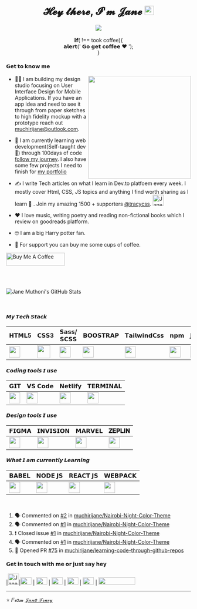 
<div align="center">
   <h1>𝓗𝓮𝔂 𝓽𝓱𝓮𝓻𝓮, 𝓘'𝓶 𝓙𝓪𝓷𝓮 <img src="https://media.giphy.com/media/SL9D95eVTSghTBb9gc/giphy.gif" width="25px"> </h1>
   
   
   <img src="https://pronoun.cyou/x/y?subject=she&object=Her/Hers&height=20"> 
</div>
<br>

<div align = "center">
   𝗶𝗳( !== took coffee){ <br>
  𝗮𝗹𝗲𝗿𝘁(' 𝗚𝗼 𝗴𝗲𝘁 𝗰𝗼𝗳𝗳𝗲𝗲 ❤️ '); <br>
}
</div>


#### 𝗚𝗲𝘁 𝘁𝗼 𝗸𝗻𝗼𝘄 𝗺𝗲

 <p align = "left" > 
   <img align = "right" src ="https://media.giphy.com/media/tHufwMDTUi20E/giphy.gif" height ="280px">
  
+  👩‍💻  I am building my design studio focusing on User Interface Design  for Mobile Applications. If you have an app idea and need to see it through from paper sketches to high fidelity mockup with a prototype reach out muchirijane@outlook.com.

- 👣 I am currently learning web development(Self-taught dev 💚) through 100days of code [follow my journey](https://github.com/muchirijane/100-days-of-code-1). I also have some few projects I need to finish for [my portfolio](https://muchirijane.github.io/portfolio-gatsby/)

- ✍ I write Tech articles on what I learn in Dev.to platfoem every week. I mostly cover Html, CSS, JS topics and anything I find worth sharing as I learn 📕 . Join my amazing 1500 + supporters [@tracycss](https://dev.to/tracycss).                                  <a href="https://dev.to/tracycss">
  <img src="https://d2fltix0v2e0sb.cloudfront.net/dev-badge.svg" alt="Jane Tracy 👩🏽‍💻's DEV Profile" height="30" width="30">
</a>

- ❤️ I love music, writing poetry and reading non-fictional books which I review on goodreads platform.

- 🤓 I am a big Harry potter fan.

- 💖 For support you can buy me some cups of coffee.  </br> 
<a href="https://www.buymeacoffee.com/janetracy" target="_blank">
   <img src="https://cdn.buymeacoffee.com/buttons/default-red.png" alt="Buy Me A Coffee"height="35" width="160" loading="lazy">
</a>
 </p>

<br>
<br>


![Jane Muthoni's GitHub Stats](https://github-readme-stats.vercel.app/api?username=muchirijane&show_icons=true&theme=nightowl)

<br>

#### 𝙈𝙮 𝙏𝙚𝙘𝙝 𝙎𝙩𝙖𝙘𝙠

| 𝗛𝗧𝗠𝗟5  | 𝗖𝗦𝗦3 | 𝗦𝗮𝘀𝘀/𝗦𝗖𝗦𝗦 | 𝗕𝗢𝗢𝗦𝗧𝗥𝗔𝗣 | 𝗧𝗮𝗶𝗹𝘄𝗶𝗻𝗱𝗖𝘀𝘀 | 𝗻𝗽𝗺 | 𝗝𝗔𝗩𝗔𝗦𝗖𝗥𝗜𝗣𝗧 |
| ------------- | ------------- |------------- | ------------- |------------- | ------------- |------------- |
| <img height="30px" src="https://cdn.svgporn.com/logos/html-5.svg">  | <img height="35px" src="https://cdn.svgporn.com/logos/css-3.svg"> |  <img height="30px" src="https://cdn.svgporn.com/logos/sass.svg"> |  <img height="30px" src="https://cdn.svgporn.com/logos/bootstrap.svg"> | <img height="30px" src="https://cdn.svgporn.com/logos/tailwindcss-icon.svg"> | <img height="30px" src="https://cdn.svgporn.com/logos/npm.svg"> | <img height="30px" src="https://cdn.svgporn.com/logos/javascript.svg"> |


#### 𝘾𝙤𝙙𝙞𝙣𝙜 𝙩𝙤𝙤𝙡𝙨 𝙄 𝙪𝙨𝙚

| 𝗚𝗜𝗧  | 𝗩𝗦 𝗖𝗼𝗱𝗲 | 𝗡𝗲𝘁𝗹𝗶𝗳𝘆 | 𝗧𝗘𝗥𝗠𝗜𝗡𝗔𝗟 | 
| ------------- | ------------- |------------- | ------------- |
| <img height="30px" src="https://cdn.svgporn.com/logos/git-icon.svg">  | <img height="30px" src="https://cdn.svgporn.com/logos/visual-studio-code.svg"> |  <img height="30px" src="https://cdn.svgporn.com/logos/netlify.svg"> |  <img height="30px" src="https://cdn.svgporn.com/logos/terminal.svg"> | 

#### 𝘿𝙚𝙨𝙞𝙜𝙣 𝙩𝙤𝙤𝙡𝙨 𝙄 𝙪𝙨𝙚

| 𝗙𝗜𝗚𝗠𝗔 | 𝗜𝗡𝗩𝗜𝗦𝗜𝗢𝗡 | 𝗠𝗔𝗥𝗩𝗘𝗟 | 𝐙𝐄𝐏𝐋𝐈𝐍 | 
| ------------- | ------------- |------------- | ------------- |
| <img height="30px" src="https://cdn.svgporn.com/logos/figma.svg"> | <img height="30px" src="https://cdn.svgporn.com/logos/invision.svg"> |   <img height="30px" src="https://cdn.svgporn.com/logos/marvel.svg"> |  <img height="30px" src="https://cdn.svgporn.com/logos/zeplin.svg"> | 

#### 𝙒𝙝𝙖𝙩 𝙄 𝙖𝙢 𝙘𝙪𝙧𝙧𝙚𝙣𝙩𝙡𝙮 𝙇𝙚𝙖𝙧𝙣𝙞𝙣𝙜

| 𝗕𝗔𝗕𝗘𝗟 | 𝗡𝗢𝗗𝗘 𝗝𝗦 | 𝗥𝗘𝗔𝗖𝗧 𝗝𝗦 | 𝗪𝗘𝗕𝗣𝗔𝗖𝗞 | 
| ------------- | ------------- |------------- | ------------- |
| <img height="30px" src="https://cdn.svgporn.com/logos/babel.svg"> | <img height="30px" src="https://cdn.svgporn.com/logos/nodejs-icon.svg"> |  <img height="30px" src="https://cdn.svgporn.com/logos/react.svg"> |  <img height="30px" src="https://cdn.svgporn.com/logos/webpack.svg"> | 
<br>

<!--START_SECTION:activity-->
1. 🗣 Commented on [#2](https://github.com/muchirijane/Nairobi-Night-Color-Theme/issues/2) in [muchirijane/Nairobi-Night-Color-Theme](https://github.com/muchirijane/Nairobi-Night-Color-Theme)
2. 🗣 Commented on [#1](https://github.com/muchirijane/Nairobi-Night-Color-Theme/issues/1) in [muchirijane/Nairobi-Night-Color-Theme](https://github.com/muchirijane/Nairobi-Night-Color-Theme)
3. ❗️ Closed issue [#1](https://github.com/muchirijane/Nairobi-Night-Color-Theme/issues/1) in [muchirijane/Nairobi-Night-Color-Theme](https://github.com/muchirijane/Nairobi-Night-Color-Theme)
4. 🗣 Commented on [#1](https://github.com/muchirijane/Nairobi-Night-Color-Theme/issues/1) in [muchirijane/Nairobi-Night-Color-Theme](https://github.com/muchirijane/Nairobi-Night-Color-Theme)
5. 💪 Opened PR [#75](https://github.com/muchirijane/learning-code-through-github-repos/pull/75) in [muchirijane/learning-code-through-github-repos](https://github.com/muchirijane/learning-code-through-github-repos)
<!--END_SECTION:activity-->


#### 𝗚𝗲𝘁 𝗶𝗻 𝘁𝗼𝘂𝗰𝗵 𝘄𝗶𝘁𝗵 𝗺𝗲 𝗼𝗿 𝗷𝘂𝘀𝘁 𝘀𝗮𝘆 𝗵𝗲𝘆

|<img src="https://d2fltix0v2e0sb.cloudfront.net/dev-badge.svg" alt="Jane Tracy 👩🏽‍💻's DEV Profile" height="30" width="30">|[<img width = "30px" height="20px" src="https://cdn.svgporn.com/logos/twitter.svg">](https://twitter.com/TracyCss)  | [<img  height="20px" width = "30px" src="https://cdn.svgporn.com/logos/github-icon.svg">](https://github.com/muchirijane)  |  [<img width = "30px" height="20px" src="https://cdn.svgporn.com/logos/gitlab.svg">](https://gitlab.com/muchirijane) |  [<img  width = "30px" height="20px" src="https://cdn.svgporn.com/logos/codepen-icon.svg">](https://codepen.io/tracey_jane) | [<img width = "30px"  height="20px" src="https://cdn.svgporn.com/logos/pinterest.svg">](https://www.pinterest.com/janejeiks) | [<img width = "100px"  height="20px" src="https://cdn.svgporn.com/logos/behance.svg">](https://www.behance.net/muchirijane) 

---
⭐️ 𝐹𝓇𝑜𝓂 [𝒥𝒶𝓃𝑒 𝒯𝓇𝒶𝒸𝓎](https://github.com/muchirijane)
